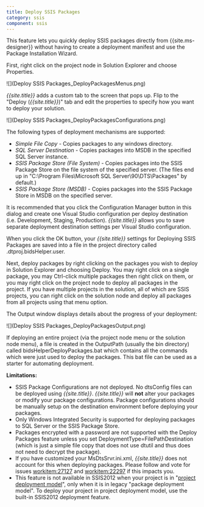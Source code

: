 ```yaml
---
title: Deploy SSIS Packages
category: ssis
component: ssis
---
```


This feature lets you quickly deploy SSIS packages directly from {{site.ms-designer}} without having to create a deployment manifest and use the Package Installation Wizard.

First, right click on the project node in Solution Explorer and choose Properties.

![](Deploy SSIS Packages_DeployPackagesMenus.png)

*{{site.title}}* adds a custom tab to the screen that pops up. Flip to the "Deploy (*{{site.title}}*)" tab and edit the properties to specify how you want to deploy your solution.

![](Deploy SSIS Packages_DeployPackagesConfigurations.png)

The following types of deployment mechanisms are supported:
* _Simple File Copy_ - Copies packages to any windows directory.
* _SQL Server Destination_ - Copies packages into MSDB in the specified SQL Server instance.
* _SSIS Package Store (File System)_ - Copies packages into the SSIS Package Store on the file system of the specified server. (The files end up in "C:\Program Files\Microsoft SQL Server\90\DTS\Packages" by default.)
* _SSIS Package Store (MSDB)_ - Copies packages into the SSIS Package Store in MSDB on the specified server.

It is recommended that you click the Configuration Manager button in this dialog and create one Visual Studio configuration per deploy destination (i.e. Development, Staging, Production). *{{site.title}}* allows you to save separate deployment destination settings per Visual Studio configuration.

When you click the OK button, your *{{site.title}}* settings for Deploying SSIS Packages are saved into a file in the project directory called <ProjectName>.dtproj.bidsHelper.user.

Next, deploy packages by right clicking on the packages you wish to deploy in Solution Explorer and choosing Deploy. You may right click on a single package, you may Ctrl-click multiple packages then right click on them, or you may right click on the project node to deploy all packages in the project. If you have multiple projects in the solution, all of which are SSIS projects, you can right click on the solution node and deploy all packages from all projects using that menu option.

The Output window displays details about the progress of your deployment:

![](Deploy SSIS Packages_DeployPackagesOutput.png)

If deploying an entire project (via the project node menu or the solution node menu), a file is created in the OutputPath (usually the bin directory) called bidsHelperDeployPackages.bat which contains all the commands which were just used to deploy the packages. This bat file can be used as a starter for automating deployment.

**Limitations:**
* SSIS Package Configurations are not deployed. No dtsConfig files can be deployed using *{{site.title}}*. *{{site.title}}* will **not** alter your packages or modify your package configurations. Package configurations should be manually setup on the destination environment before deploying your packages.
* Only Windows Integrated Security is supported for deploying packages to SQL Server or the SSIS Package Store.
* Packages encrypted with a password are not supported with the Deploy Packages feature unless you set DeploymentType=FilePathDestination (which is just a simple file copy that does not use dtutil and thus does not need to decrypt the package).
* If you have customized your MsDtsSrvr.ini.xml, *{{site.title}}* does not account for this when deploying packages. Please follow and vote for issues [workitem:27127](http://bidshelper.codeplex.com/workitems/27127) and [workitem:22297](http://bidshelper.codeplex.com/workitems/22297) if this impacts you.
* This feature is not available in SSIS2012 when your project is in "[project deployment model](http://www.mattmasson.com/index.php/2012/07/can-i-deploy-a-single-ssis-package-from-my-project-to-the-ssis-catalog/)", only when it is in legacy "package deployment model". To deploy your project in project deployment model, use the built-in SSIS2012 deployment feature.